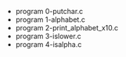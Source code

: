 - program 0-putchar.c
- program 1-alphabet.c
- program 2-print_alphabet_x10.c
- program 3-islower.c
- program 4-isalpha.c


